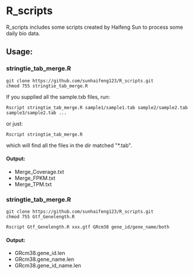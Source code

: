 # R_scripts
R_scripts includes some scripts created by Haifeng Sun to process some daily bio data.

## Usage:
### stringtie_tab_merge.R
```
git clone https://github.com/sunhaifeng123/R_scripts.git
chmod 755 stringtie_tab_merge.R
```


If you supplied all the sample.txb files, run: 
```  
Rscript stringtie_tab_merge.R sample1/sample1.tab sample2/sample2.tab sample3/sample2.tab ...
````
or just:

```
Rscript stringtie_tab_merge.R
```
which will find all the files in the dir matched "\*.tab".

#### Output:
* Merge_Coverage.txt
* Merge_FPKM.txt
* Merge_TPM.txt


### stringtie_tab_merge.R
```
git clone https://github.com/sunhaifeng123/R_scripts.git
chmod 755 Gtf_Genelength.R
```

```
Rscript Gtf_Genelength.R xxx.gtf GRcm38 gene_id/gene_name/both
```

#### Output:
* GRcm38.gene_id.len
* GRcm38.gene_name.len
* GRcm38.gene_id_name.len




